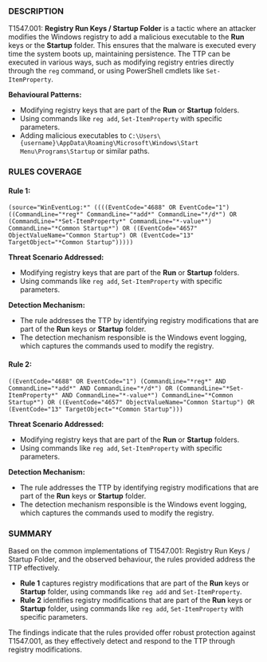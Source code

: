 ### DESCRIPTION

T1547.001: **Registry Run Keys / Startup Folder** is a tactic where an attacker modifies the Windows registry to add a malicious executable to the **Run** keys or the **Startup** folder. This ensures that the malware is executed every time the system boots up, maintaining persistence. The TTP can be executed in various ways, such as modifying registry entries directly through the `reg` command, or using PowerShell cmdlets like `Set-ItemProperty`.

**Behavioural Patterns:**
- Modifying registry keys that are part of the **Run** or **Startup** folders.
- Using commands like `reg add`, `Set-ItemProperty` with specific parameters.
- Adding malicious executables to `C:\Users\{username}\AppData\Roaming\Microsoft\Windows\Start Menu\Programs\Startup` or similar paths.

### RULES COVERAGE

#### Rule 1:
```
(source="WinEventLog:*" ((((EventCode="4688" OR EventCode="1") ((CommandLine="*reg*" CommandLine="*add*" CommandLine="*/d*") OR (CommandLine="*Set-ItemProperty*" CommandLine="*-value*") CommandLine="*Common Startup*") OR ((EventCode="4657" ObjectValueName="Common Startup") OR (EventCode="13" TargetObject="*Common Startup")))))
```

**Threat Scenario Addressed:**
- Modifying registry keys that are part of the **Run** or **Startup** folders.
- Using commands like `reg add`, `Set-ItemProperty` with specific parameters.

**Detection Mechanism:**
- The rule addresses the TTP by identifying registry modifications that are part of the **Run** keys or **Startup** folder.
- The detection mechanism responsible is the Windows event logging, which captures the commands used to modify the registry.

#### Rule 2:
```
((EventCode="4688" OR EventCode="1") (CommandLine="*reg*" AND CommandLine="*add*" AND CommandLine="*/d*") OR (CommandLine="*Set-ItemProperty*" AND CommandLine="*-value*") CommandLine="*Common Startup*") OR ((EventCode="4657" ObjectValueName="Common Startup") OR (EventCode="13" TargetObject="*Common Startup")))
```

**Threat Scenario Addressed:**
- Modifying registry keys that are part of the **Run** or **Startup** folders.
- Using commands like `reg add`, `Set-ItemProperty` with specific parameters.

**Detection Mechanism:**
- The rule addresses the TTP by identifying registry modifications that are part of the **Run** keys or **Startup** folder.
- The detection mechanism responsible is the Windows event logging, which captures the commands used to modify the registry.

### SUMMARY

Based on the common implementations of T1547.001: Registry Run Keys / Startup Folder, and the observed behaviour, the rules provided address the TTP effectively.

- **Rule 1** captures registry modifications that are part of the **Run** keys or **Startup** folder, using commands like `reg add` and `Set-ItemProperty`.
- **Rule 2** identifies registry modifications that are part of the **Run** keys or **Startup** folder, using commands like `reg add`, `Set-ItemProperty` with specific parameters.

The findings indicate that the rules provided offer robust protection against T1547.001, as they effectively detect and respond to the TTP through registry modifications.

